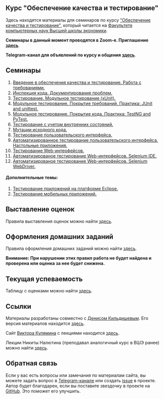 Курс "Обеспечение качества и тестирование"
---

Здесь находятся материалы для семинаров по курсу
["Обеспечение качества и тестирование"](https://www.hse.ru/edu/courses/339549269), который
читается на [Факультете компьютерных наук Высшей школы экономики](https://cs.hse.ru).

__Семинары в данный момент проводятся в Zoom-е. Приглашение [здесь](zoom.md)__.

__Telegram-канал для объявлений по курсу и общения [здесь](https://t.me/joinchat/AAAAAFTYn_XTYjzGzIP96w)__.

## Семинары

1. [Введение в обеспечения качества и тестирование. Работа с требованиями.](seminars/seminar01/index.md)
1. [Инспекция кода. Документирование проблем.](seminars/seminar02/index.md)
1. [Тестирование. Модульное тестирование (xUnit).](seminars/seminar03/index.md)
1. [Модульное тестирование. Покрытие требований. Практика: JUnit and unittest.](seminars/seminar04/index.md)
1. [Модульное тестирование. Покрытие кода. Практика: TestNG and PyTest.](seminars/seminar05/index.md)
1. [Тестирование с учетом внутренних состояний.](seminars/seminar06/index.md)
1. [Мутации исходного кода.](seminars/seminar07/index.md)
1. [Тестирование пользовательского интерфейса.](seminars/seminar08/index.md)
1. [Автоматизированное тестирование пользовательского интерфейса. Настольные приложения.](seminars/seminar09/index.md)
1. [Тестирование Web-интерфейсов.](seminars/seminar10/index.md)
1. [Автоматизированое тестирование Web-интерфейсов. Selenium IDE.](seminars/seminar11/index.md) 
1. [Автоматизированое тестирование Web-интерфейсов. Selenium WebDriver.](seminars/seminar12/index.md) 

#### Дополнительные темы:

1. [Тестирование приложений на платформе Eclipse.](seminars/seminar13/index.md)
1. [Тестирование мобильных приложений.](seminars/seminar14/index.md)


## Выставление оценок

Правила выставления оценок можно найти [здесь](grading.md).

## Оформления домашних заданий

Правила оформления домашних заданий можно найти [здесь](homeworks.md).

__Внимание: При нарушении этих правил работа не будет найдена и проверена или оценка за нее будет снижена.__

## Текущая успеваемость

Таблицу с оценками можно найти [здесь](
https://docs.google.com/spreadsheets/d/1anuTyzeSxM6RLMrjRPikc1xGUy3RIsUMGwwNzaJ7HBk/edit?usp=sharing).

## Ссылки

Материалы разработаны совместно с [Денисом Кильдишевым](https://github.com/ruswizard).
Его версия материалов находится [здесь](seminars/denis/index.htm).

Сайт [Виктора Кулямина](https://www.hse.ru/org/persons/161646599)
с лекциями находится [здесь](https://sites.google.com/site/swtestcourse/home).

Лекции Никиты Налютина (преподавал аналогичный курс в ВШЭ ранее)
можно найти [здесь](https://www.intuit.ru/studies/courses/1040/209/info). 

## Обратная связь

Если у вас есть вопросы или замечания по материалам сайта, вы можете задать вопрос в
[Telegram-канале](https://t.me/joinchat/AAAAAFTYn_XTYjzGzIP96w) или создать
[issue](https://github.com/andrewt0301/qa-testing-acos-course/issues) в проекте. 
Автор будет благодарен, если вы поставите звездочку в проекте на [GitHub](
https://github.com/andrewt0301/qa-testing-acos-course). Это поможет его улучшить.
